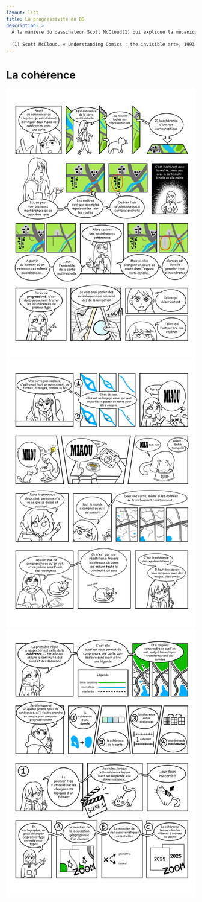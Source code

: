 ```yaml
---
layout: list
title: La progressivité en BD
description: >
  A la manière du dessinateur Scott McCloud(1) qui explique la mécanique des bandes dessinées en bande dessinée, je trouve qu'il est aussi plus judicieux d'expliquer la progressivité d'une carte en BD, en mettant en lumière tous leurs liens analogiques.

  (1) Scott McCloud. « Understanding Comics : the invisible art», 1993
---
```


# La cohérence

![Page 1](/assets/bd/coherence/page1.png)  
![Page 2](/assets/bd/coherence/page2.png)  
![Page 3](/assets/bd/coherence/page3.png)